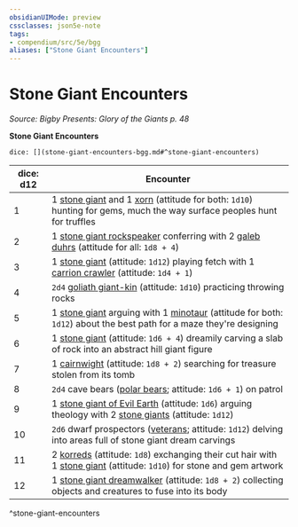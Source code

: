 ```yaml
---
obsidianUIMode: preview
cssclasses: json5e-note
tags:
- compendium/src/5e/bgg
aliases: ["Stone Giant Encounters"]
---
```

# Stone Giant Encounters
*Source: Bigby Presents: Glory of the Giants p. 48* 

**Stone Giant Encounters**

`dice: [](stone-giant-encounters-bgg.md#^stone-giant-encounters)`

| dice: d12 | Encounter |
|-----------|-----------|
| 1 | 1 [stone giant](Mechanics/bestiary/giant/stone-giant.md) and 1 [xorn](Mechanics/bestiary/elemental/xorn.md) (attitude for both: `1d10`) hunting for gems, much the way surface peoples hunt for truffles |
| 2 | 1 [stone giant rockspeaker](Mechanics/bestiary/giant/stone-giant-rockspeaker-bgg.md) conferring with 2 [galeb duhrs](Mechanics/bestiary/elemental/galeb-duhr.md) (attitude for all: `1d8 + 4`) |
| 3 | 1 [stone giant](Mechanics/bestiary/giant/stone-giant.md) (attitude: `1d12`) playing fetch with 1 [carrion crawler](Mechanics/bestiary/monstrosity/carrion-crawler.md) (attitude: `1d4 + 1`) |
| 4 | `2d4` [goliath giant-kin](Mechanics/bestiary/humanoid/goliath-giant-kin-bgg.md) (attitude: `1d10`) practicing throwing rocks |
| 5 | 1 [stone giant](Mechanics/bestiary/giant/stone-giant.md) arguing with 1 [minotaur](Mechanics/bestiary/monstrosity/minotaur.md) (attitude for both: `1d12`) about the best path for a maze they're designing |
| 6 | 1 [stone giant](Mechanics/bestiary/giant/stone-giant.md) (attitude: `1d6 + 4`) dreamily carving a slab of rock into an abstract hill giant figure |
| 7 | 1 [cairnwight](Mechanics/bestiary/undead/cairnwight-bgg.md) (attitude: `1d8 + 2`) searching for treasure stolen from its tomb |
| 8 | `2d4` cave bears ([polar bears](Mechanics/bestiary/beast/polar-bear.md); attitude: `1d6 + 1`) on patrol |
| 9 | 1 [stone giant of Evil Earth](Mechanics/bestiary/giant/stone-giant-of-evil-earth-bgg.md) (attitude: `1d6`) arguing theology with 2 [stone giants](Mechanics/bestiary/giant/stone-giant.md) (attitude: `1d12`) |
| 10 | `2d6` dwarf prospectors ([veterans](Mechanics/bestiary/humanoid/veteran.md); attitude: `1d12`) delving into areas full of stone giant dream carvings |
| 11 | 2 [korreds](Mechanics/bestiary/fey/korred-mpmm.md) (attitude: `1d8`) exchanging their cut hair with 1 [stone giant](Mechanics/bestiary/giant/stone-giant.md) (attitude: `1d10`) for stone and gem artwork |
| 12 | 1 [stone giant dreamwalker](Mechanics/bestiary/giant/stone-giant-dreamwalker-mpmm.md) (attitude: `1d8 + 2`) collecting objects and creatures to fuse into its body |
^stone-giant-encounters